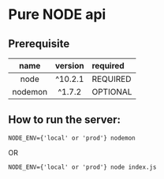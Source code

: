 # Pure NODE api

## Prerequisite
name | version | required
:---: | :---: | :---
node | ^10.2.1 | REQUIRED
nodemon | ^1.7.2 | OPTIONAL

## How to run the server:
```
NODE_ENV={'local' or 'prod'} nodemon
```

OR

```
NODE_ENV={'local' or 'prod'} node index.js
```
